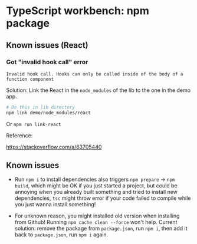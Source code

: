 # TypeScript workbench: npm package

## Known issues (React)

### Got "invalid hook call" error

```plain
Invalid hook call. Hooks can only be called inside of the body of a function component
```

Solution:
Link the React in the `node_modules` of the lib to the one in the demo app.

```sh
# Do this in lib directory
npm link demo/node_modules/react
```

Or `npm run link-react`

Reference:

https://stackoverflow.com/a/63705440

## Known issues

-   Run `npm i` to install dependencies also triggers `npm prepare` -> `npm build`, which might be OK if you just started a project, but could be annoying when you already built something and tried to install new dependencies, `tsc` might throw error if your code failed to compile while you just wanna install something!

-   For unknown reason, you might installed old version when installing from Github! Running `npm cache clean --force` won't help. Current solution: remove the package from `package.json`, run `npm i`, then add it back to `package.json`, run `npm i` again.
